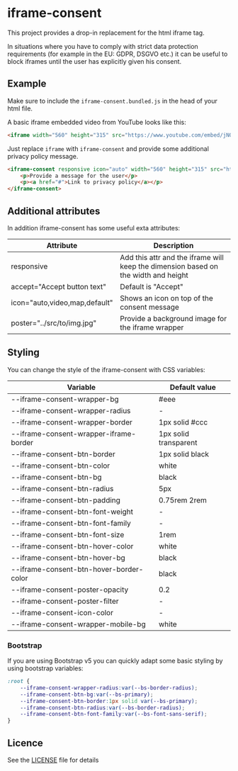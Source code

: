# iframe-consent

This project provides a drop-in replacement for the html iframe tag.

In situations where you have to comply with strict data protection requirements (for example in the EU: GDPR, DSGVO etc.) it can be useful to block iframes until the user has explicitly given his consent. 

## Example

Make sure to include the `iframe-consent.bundled.js` in the head of your html file.

A basic iframe embedded video from YouTube looks like this:

```html
<iframe width="560" height="315" src="https://www.youtube.com/embed/jNQXAC9IVRw" title="YouTube video player" frameborder="0" allow="accelerometer; autoplay; clipboard-write; encrypted-media; gyroscope; picture-in-picture" allowfullscreen></iframe>
```

Just replace `iframe` with `iframe-consent` and provide some additional privacy policy message.

```html
<iframe-consent responsive icon="auto" width="560" height="315" src="https://www.youtube.com/embed/jNQXAC9IVRw" title="YouTube video player" frameborder="0" allow="accelerometer; autoplay; clipboard-write; encrypted-media; gyroscope; picture-in-picture" allowfullscreen>
    <p>Provide a message for the user</p>
    <p><a href="#">Link to privacy policy</a></p>
</iframe-consent>
```

## Additional attributes

In addition iframe-consent has some useful exta attributes:

| Attribute 	                         | Description  		                                |
|---	                                 |---		                                            |
| responsive  	                         | Add this attr and the iframe will keep the dimension based on the width and height |
| accept="Accept button text"  	         | Default is "Accept"	                                |
| icon="auto,video,map,default"  	     | Shows an icon on top of the  consent message 	    |
| poster="../src/to/img.jpg"  	         | Provide a background image for the iframe wrapper 	|

## Styling

You can change the style of the iframe-consent with CSS variables:

| Variable 	                              | Default value  		 |
|---	                                  |---		             |
| --iframe-consent-wrapper-bg  	          | #eee                 |
| --iframe-consent-wrapper-radius         | -                    |
| --iframe-consent-wrapper-border 	      | 1px solid #ccc	     |
| --iframe-consent-wrapper-iframe-border  | 1px solid transparent|
| --iframe-consent-btn-border             | 1px solid black      |
| --iframe-consent-btn-color              | white                |
| --iframe-consent-btn-bg                 | black                |
| --iframe-consent-btn-radius             | 5px                  |
| --iframe-consent-btn-padding            | 0.75rem 2rem         |
| --iframe-consent-btn-font-weight        | -                    |
| --iframe-consent-btn-font-family        | -                    |
| --iframe-consent-btn-font-size          | 1rem                 |
| --iframe-consent-btn-hover-color        | white                |
| --iframe-consent-btn-hover-bg           | black                |
| --iframe-consent-btn-hover-border-color | black                |
| --iframe-consent-poster-opacity         | 0.2                  |
| --iframe-consent-poster-filter          | -                    |
| --iframe-consent-icon-color             | -                    |
| --iframe-consent-wrapper-mobile-bg      | white                |

### Bootstrap

If you are using Bootstrap v5 you can quickly adapt some basic styling by using bootstrap variables:

```css
:root {
    --iframe-consent-wrapper-radius:var(--bs-border-radius);
    --iframe-consent-btn-bg:var(--bs-primary);
    --iframe-consent-btn-border:1px solid var(--bs-primary);
    --iframe-consent-btn-radius:var(--bs-border-radius);
    --iframe-consent-btn-font-family:var(--bs-font-sans-serif);
}
```


## Licence

See the [LICENSE](LICENSE.md) file for details